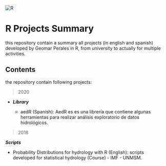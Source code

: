 <img alt="R" src="https://img.shields.io/badge/r-%23276DC3.svg?&style=for-the-badge&logo=r&logoColor=white"/>

# R Projects Summary

this repository contain a summary all projects (in english and spanish) developed by Geomar Perales in R, from university to actually for multiple activities.

## Contents

the repository contain following projects:

> 2020

- ***Library***

  - aedR (Spanish): AedR es es una librería que contiene algunas herramientas para realizar análisis exploratorio de datos hidrológicos.

> 2018

***Scripts***

* Probability Distributions for hydrology with R (English): scripts developed for statistical hydrology (Course) - IMF - UNMSM.
